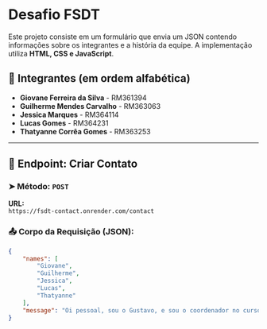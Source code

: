 # Desafio FSDT

Este projeto consiste em um formulário que envia um JSON contendo informações sobre os integrantes e a história da equipe. A implementação utiliza **HTML, CSS e JavaScript**.

## 👥 Integrantes (em ordem alfabética)
- **Giovane Ferreira da Silva** - RM361394  
- **Guilherme Mendes Carvalho** - RM363063  
- **Jessica Marques** - RM364114  
- **Lucas Gomes** - RM364231  
- **Thatyanne Corrêa Gomes** - RM363253  

---

## 📌 Endpoint: Criar Contato

### ➤ Método: `POST`
**URL:**  
`https://fsdt-contact.onrender.com/contact`

### 📤 Corpo da Requisição (JSON):
```json
{
    "names": [
        "Giovane",
        "Guilherme",
        "Jessica",
        "Lucas",
        "Thatyanne"
    ],
    "message": "Oi pessoal, sou o Gustavo, e sou o coordenador no curso de Full Stack! …"
}